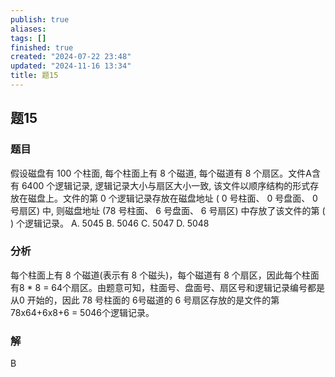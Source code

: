 ```yaml
---
publish: true
aliases: 
tags: []
finished: true
created: "2024-07-22 23:48"
updated: "2024-11-16 13:34"
title: 题15
---
```

## 题15
### 题目
假设磁盘有 100 个柱面, 每个柱面上有 8 个磁道, 每个磁道有 8 个扇区。文件A含有 6400 个逻辑记录, 逻辑记录大小与扇区大小一致, 该文件以顺序结构的形式存放在磁盘上。文件的第 0 个逻辑记录存放在磁盘地址 ( 0 号柱面、 0 号盘面、 0 号扇区) 中, 则磁盘地址 (78 号柱面、 6 号盘面、 6 号扇区) 中存放了该文件的第 ( ) 个逻辑记录。
A. 5045 
B. 5046 
C. 5047 
D. 5048
### 分析
每个柱面上有 8 个磁道(表示有 8 个磁头)，每个磁道有 8 个扇区，因此每个柱面有8 * 8 = 64个扇区。由题意可知，柱面号、盘面号、扇区号和逻辑记录编号都是从0 开始的，因此 78 号柱面的 6号磁道的 6 号扇区存放的是文件的第78x64+6x8+6 = 5046个逻辑记录。
### 解
B